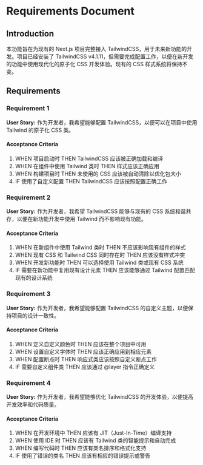 # Requirements Document

## Introduction

本功能旨在为现有的 Next.js 项目完整接入 TailwindCSS，用于未来新功能的开发。项目已经安装了 TailwindCSS v4.1.11，但需要完成配置工作，以便在新开发的功能中使用现代化的原子化 CSS 开发体验。现有的 CSS 样式系统将保持不变。

## Requirements

### Requirement 1

**User Story:** 作为开发者，我希望能够配置 TailwindCSS，以便可以在项目中使用 Tailwind 的原子化 CSS 类。

#### Acceptance Criteria

1. WHEN 项目启动时 THEN TailwindCSS 应该被正确加载和编译
2. WHEN 在组件中使用 Tailwind 类时 THEN 样式应该正确应用
3. WHEN 构建项目时 THEN 未使用的 CSS 应该被自动清除以优化包大小
4. IF 使用了自定义配置 THEN TailwindCSS 应该按照配置正确工作

### Requirement 2

**User Story:** 作为开发者，我希望 TailwindCSS 能够与现有的 CSS 系统和谐共存，以便在新功能开发中使用 Tailwind 而不影响现有功能。

#### Acceptance Criteria

1. WHEN 在新组件中使用 Tailwind 类时 THEN 不应该影响现有组件的样式
2. WHEN 现有 CSS 和 Tailwind CSS 同时存在时 THEN 应该没有样式冲突
3. WHEN 开发新功能时 THEN 可以选择使用 Tailwind 类或现有 CSS 系统
4. IF 需要在新功能中复用现有设计元素 THEN 应该能够通过 Tailwind 配置匹配现有的设计系统

### Requirement 3

**User Story:** 作为开发者，我希望能够配置 TailwindCSS 的自定义主题，以便保持项目的设计一致性。

#### Acceptance Criteria

1. WHEN 定义自定义颜色时 THEN 应该在整个项目中可用
2. WHEN 设置自定义字体时 THEN 应该正确应用到相应元素
3. WHEN 配置断点时 THEN 响应式类应该按照自定义断点工作
4. IF 需要自定义组件类 THEN 应该通过 @layer 指令正确定义

### Requirement 4

**User Story:** 作为开发者，我希望能够优化 TailwindCSS 的开发体验，以便提高开发效率和代码质量。

#### Acceptance Criteria

1. WHEN 在开发环境中 THEN 应该有 JIT（Just-In-Time）编译支持
2. WHEN 使用 IDE 时 THEN 应该有 Tailwind 类的智能提示和自动完成
3. WHEN 编写代码时 THEN 应该有类名排序和格式化支持
4. IF 使用了错误的类名 THEN 应该有相应的错误提示或警告